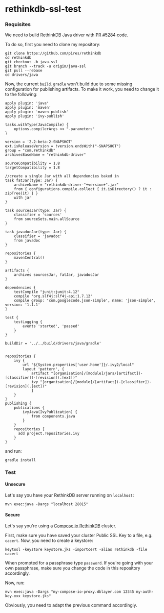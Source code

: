 # rethinkdb-ssl-test

### Requisites

We need to build RethinkDB Java driver with [PR #5284](https://github.com/rethinkdb/rethinkdb/pull/5284) code.

To do so, first you need to clone my repository:
```
git clone https://github.com/pires/rethinkdb
cd rethinkdb
git checkout -b java-ssl
git branch --track -u origin/java-ssl
git pull --rebase
cd drivers/java
```

Now, the current `build.gradle` won't build due to some missing configuration for publishing artifacts. To make it work, you need to change it to the following:
```
apply plugin: 'java'
apply plugin: 'maven'
apply plugin: 'maven-publish'
apply plugin: 'ivy-publish'

tasks.withType(JavaCompile) {
    options.compilerArgs << "-parameters"
}

version = '2.2-beta-2-SNAPSHOT'
ext.isReleaseVersion = !version.endsWith("-SNAPSHOT")
group = "com.rethinkdb"
archivesBaseName = "rethinkdb-driver"

sourceCompatibility = 1.8
targetCompatibility = 1.8

//create a single Jar with all dependencies baked in
task fatJar(type: Jar) {
    archiveName = "rethinkdb-driver-"+version+".jar"
    from { configurations.compile.collect { it.isDirectory() ? it : zipTree(it) } }
    with jar
}

task sourcesJar(type: Jar) {
    classifier = 'sources'
    from sourceSets.main.allSource
}

task javadocJar(type: Jar) {
    classifier = 'javadoc'
    from javadoc
}

repositories {
    mavenCentral()
}

artifacts {
    archives sourcesJar, fatJar, javadocJar
}

dependencies {
    testCompile "junit:junit:4.12"
    compile 'org.slf4j:slf4j-api:1.7.12'
    compile group: 'com.googlecode.json-simple', name: 'json-simple', version: '1.1.1'
}

test {
    testLogging {
        events 'started', 'passed'
    }
}

buildDir = '../../build/drivers/java/gradle'


repositories {
    ivy {
        url "${System.properties['user.home']}/.ivy2/local"
        layout 'pattern', {
            artifact "[organisation]/[module]/jars/[artifact](-[classifier])-[revision](.[ext])"
            ivy "[organisation]/[module]/[artifact](-[classifier])-[revision](.[ext])"
            }
    }
}
publishing {
    publications {
        ivyJava(IvyPublication) {
            from components.java
        }
    }
    repositories {
      add project.repositories.ivy
    }
}

```

and run:
```
gradle install
```

### Test

#### Unsecure

Let's say you have your RethinkDB server running on `localhost`:
```
mvn exec:java -Dargs "localhost 28015"
```

#### Secure

Let's say you're using a [Compose.io RethinkDB](https://www.compose.io/rethinkdb/) cluster.

First, make sure you have saved your cluster Public SSL Key to a file, e.g. `cacert`. Now, you need to create a keystore:
```
keytool -keystore keystore.jks -importcert -alias rethinkdb -file cacert
```

When prompted for a passphrase type `password`. If you're going with your own passphrase, make sure you change the code in this repository accordingly.


Now, run:
```
mvn exec:java -Dargs "my-compose-io-proxy.dblayer.com 12345 my-auth-key-xxx keystore.jks"
```

Obviously, you need to adapt the previous command accordingly.
